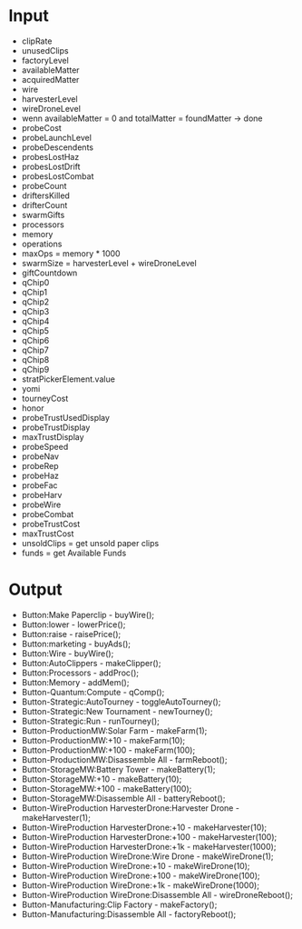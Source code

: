 # Input
* clipRate
* unusedClips
* factoryLevel
* availableMatter
* acquiredMatter
* wire
* harvesterLevel
* wireDroneLevel
* wenn availableMatter = 0 and totalMatter = foundMatter -> done
* probeCost
* probeLaunchLevel
* probeDescendents
* probesLostHaz
* probesLostDrift
* probesLostCombat
* probeCount
* driftersKilled
* drifterCount
* swarmGifts
* processors
* memory
* operations
* maxOps = memory * 1000
* swarmSize = harvesterLevel + wireDroneLevel
* giftCountdown
* qChip0
* qChip1
* qChip2
* qChip3
* qChip4
* qChip5
* qChip6
* qChip7
* qChip8
* qChip9
* stratPickerElement.value
* yomi
* tourneyCost
* honor
* probeTrustUsedDisplay
* probeTrustDisplay
* maxTrustDisplay
* probeSpeed
* probeNav
* probeRep
* probeHaz
* probeFac
* probeHarv
* probeWire
* probeCombat
* probeTrustCost
* maxTrustCost
* unsoldClips = get unsold paper clips
* funds = get Available Funds

# Output

* Button:Make Paperclip - buyWire();
* Button:lower - lowerPrice();
* Button:raise - raisePrice();
* Button:marketing - buyAds();
* Button:Wire - buyWire(); 
* Button:AutoClippers - makeClipper(); 
* Button:Processors - addProc();
* Button:Memory - addMem();
* Button-Quantum:Compute - qComp();
* Button-Strategic:AutoTourney - toggleAutoTourney();
* Button-Strategic:New Tournament - newTourney();
* Button-Strategic:Run - runTourney();
* Button-ProductionMW:Solar Farm - makeFarm(1);
* Button-ProductionMW:+10 - makeFarm(10);
* Button-ProductionMW:+100 - makeFarm(100);
* Button-ProductionMW:Disassemble All - farmReboot();
* Button-StorageMW:Battery Tower - makeBattery(1);
* Button-StorageMW:+10 - makeBattery(10);
* Button-StorageMW:+100 - makeBattery(100);
* Button-StorageMW:Disassemble All - batteryReboot();
* Button-WireProduction HarvesterDrone:Harvester Drone - makeHarvester(1);
* Button-WireProduction HarvesterDrone:+10 - makeHarvester(10);
* Button-WireProduction HarvesterDrone:+100 - makeHarvester(100);
* Button-WireProduction HarvesterDrone:+1k - makeHarvester(1000);
* Button-WireProduction WireDrone:Wire Drone - makeWireDrone(1);
* Button-WireProduction WireDrone:+10 - makeWireDrone(10);
* Button-WireProduction WireDrone:+100 - makeWireDrone(100);
* Button-WireProduction WireDrone:+1k - makeWireDrone(1000);
* Button-WireProduction WireDrone:Disassemble All - wireDroneReboot();
* Button-Manufacturing:Clip Factory - makeFactory();
* Button-Manufacturing:Disassemble All - factoryReboot();

